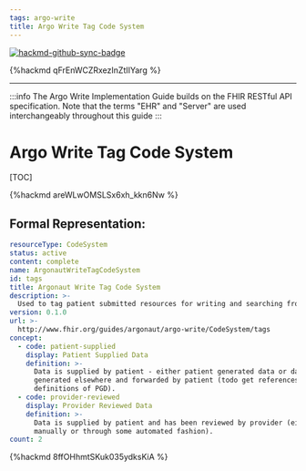 ```yaml
---
tags: argo-write
title: Argo Write Tag Code System
---
```


[![hackmd-github-sync-badge](https://hackmd.io/vYg8IupeSSi4ZK4x3LOPEA/badge)](https://hackmd.io/vYg8IupeSSi4ZK4x3LOPEA)


{%hackmd qFrEnWCZRxezInZtIIYarg %}

---

:::info
The Argo Write Implementation Guide builds on the FHIR RESTful API specification. Note that the terms "EHR" and "Server" are used interchangeably throughout this guide
:::

# Argo Write Tag Code System

[TOC]

{%hackmd  areWLwOMSLSx6xh_kkn6Nw %}

## Formal Representation:

~~~yaml
resourceType: CodeSystem
status: active
content: complete
name: ArgonautWriteTagCodeSystem
id: tags
title: Argonaut Write Tag Code System
description: >-
  Used to tag patient submitted resources for writing and searching from EHRs
version: 0.1.0
url: >-
  http://www.fhir.org/guides/argonaut/argo-write/CodeSystem/tags
concept:
  - code: patient-supplied
    display: Patient Supplied Data
    definition: >-
      Data is supplied by patient - either patient generated data or data
      generated elsewhere and forwarded by patient (todo get references to
      definitions of PGD).
  - code: provider-reviewed
    display: Provider Reviewed Data
    definition: >-
      Data is supplied by patient and has been reviewed by provider (either
      manually or through some automated fashion).
count: 2
~~~


{%hackmd 8ffOHhmtSKuk035ydksKiA %}